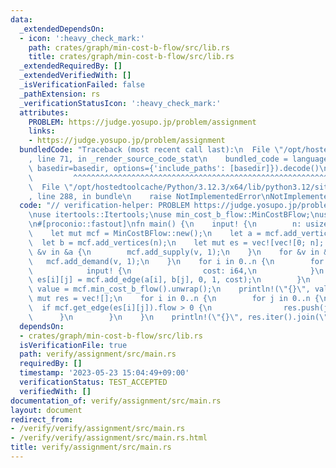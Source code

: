 ```yaml
---
data:
  _extendedDependsOn:
  - icon: ':heavy_check_mark:'
    path: crates/graph/min-cost-b-flow/src/lib.rs
    title: crates/graph/min-cost-b-flow/src/lib.rs
  _extendedRequiredBy: []
  _extendedVerifiedWith: []
  _isVerificationFailed: false
  _pathExtension: rs
  _verificationStatusIcon: ':heavy_check_mark:'
  attributes:
    PROBLEM: https://judge.yosupo.jp/problem/assignment
    links:
    - https://judge.yosupo.jp/problem/assignment
  bundledCode: "Traceback (most recent call last):\n  File \"/opt/hostedtoolcache/Python/3.12.3/x64/lib/python3.12/site-packages/onlinejudge_verify/documentation/build.py\"\
    , line 71, in _render_source_code_stat\n    bundled_code = language.bundle(stat.path,\
    \ basedir=basedir, options={'include_paths': [basedir]}).decode()\n          \
    \         ^^^^^^^^^^^^^^^^^^^^^^^^^^^^^^^^^^^^^^^^^^^^^^^^^^^^^^^^^^^^^^^^^^^^^^^^^^^^^^^^^\n\
    \  File \"/opt/hostedtoolcache/Python/3.12.3/x64/lib/python3.12/site-packages/onlinejudge_verify/languages/rust.py\"\
    , line 288, in bundle\n    raise NotImplementedError\nNotImplementedError\n"
  code: "// verification-helper: PROBLEM https://judge.yosupo.jp/problem/assignment\n\
    \nuse itertools::Itertools;\nuse min_cost_b_flow::MinCostBFlow;\nuse proconio::input;\n\
    \n#[proconio::fastout]\nfn main() {\n    input! {\n        n: usize,\n    }\n\
    \    let mut mcf = MinCostBFlow::new();\n    let a = mcf.add_vertices(n);\n  \
    \  let b = mcf.add_vertices(n);\n    let mut es = vec![vec![0; n]; n];\n    for\
    \ &v in &a {\n        mcf.add_supply(v, 1);\n    }\n    for &v in &b {\n     \
    \   mcf.add_demand(v, 1);\n    }\n    for i in 0..n {\n        for j in 0..n {\n\
    \            input! {\n                cost: i64,\n            }\n           \
    \ es[i][j] = mcf.add_edge(a[i], b[j], 0, 1, cost);\n        }\n    }\n    let\
    \ value = mcf.min_cost_b_flow().unwrap();\n    println!(\"{}\", value);\n    let\
    \ mut res = vec![];\n    for i in 0..n {\n        for j in 0..n {\n          \
    \  if mcf.get_edge(es[i][j]).flow > 0 {\n                res.push(j);\n      \
    \      }\n        }\n    }\n    println!(\"{}\", res.iter().join(\" \"));\n}\n"
  dependsOn:
  - crates/graph/min-cost-b-flow/src/lib.rs
  isVerificationFile: true
  path: verify/assignment/src/main.rs
  requiredBy: []
  timestamp: '2023-05-23 15:04:49+09:00'
  verificationStatus: TEST_ACCEPTED
  verifiedWith: []
documentation_of: verify/assignment/src/main.rs
layout: document
redirect_from:
- /verify/verify/assignment/src/main.rs
- /verify/verify/assignment/src/main.rs.html
title: verify/assignment/src/main.rs
---
```

